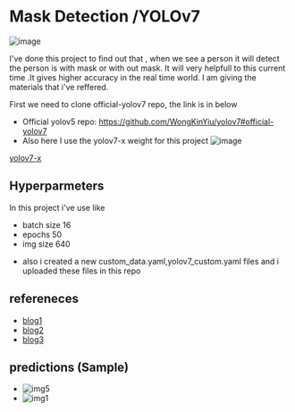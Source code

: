 
# Mask Detection /YOLOv7

![image](https://user-images.githubusercontent.com/104578088/206428328-0bf8599b-9ad9-4f56-8029-302aa66406b1.png)


I've done this project to find out that , when we see a person it will detect the person is with mask or with out mask. It will very helpfull to this current time .It gives higher accuracy in the real time 
world.
I am giving the materials that i've reffered.

First we need to clone official-yolov7 repo, the link is in below
- Official yolov5 repo:  https://github.com/WongKinYiu/yolov7#official-yolov7
- Also here I use the yolov7-x weight for this project
![image](https://user-images.githubusercontent.com/104578088/206428083-4bc673bc-f46e-4e9b-b26d-6949305a3277.png)


[ yolov7-x ](https://github.com/WongKinYiu/yolov7#official-yolov7)





## Hyperparmeters
In this project i've use like
- batch size  16
- epochs 50
- img size 640
* also i created a new custom_data.yaml,yolov7_custom.yaml files and i uploaded these files in this repo 

## refereneces

 - [blog1](https://www.analyticsvidhya.com/blog/2022/08/yolov7-real-time-object-detection-at-its-best/)
 - [blog2](https://www.v7labs.com/blog/yolo-object-detection)
 - [blog3](https://arxiv.org/abs/2207.02696)
 
## predictions (Sample)
- ![img5](https://user-images.githubusercontent.com/104578088/206427515-ac960d27-fe3b-45ae-9f08-2a28c897c046.jpg)
- ![img1](https://user-images.githubusercontent.com/104578088/206427366-3aa2ca9a-af76-42be-8338-5194a8e9969b.png)




